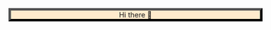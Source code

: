 <!DOCTYPE html>
<html lang="es">
<head>
<meta charset="UTF-8"/>
</style><link rel="stylesheet" src="index.css" type="text/css">

    
<style>
.title{
    border: 5px outset black;
    background-color: blanchedalmond;
    text-align: center;
}
</style>
</head>
<body>
<div class="title"> Hi there 👋 </div>
</body>

